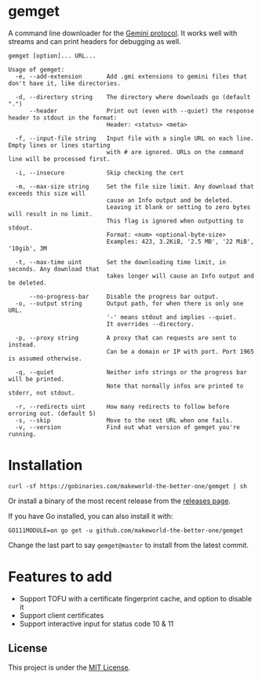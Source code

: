 # gemget

A command line downloader for the [Gemini protocol](https://gemini.circumlunar.space/).
It works well with streams and can print headers for debugging as well.

```
gemget [option]... URL...

Usage of gemget:
  -e, --add-extension       Add .gmi extensions to gemini files that don't have it, like directories.
                            
  -d, --directory string    The directory where downloads go (default ".")
      --header              Print out (even with --quiet) the response header to stdout in the format:
                            Header: <status> <meta>
                            
  -f, --input-file string   Input file with a single URL on each line. Empty lines or lines starting
                            with # are ignored. URLs on the command line will be processed first.
                            
  -i, --insecure            Skip checking the cert
                            
  -m, --max-size string     Set the file size limit. Any download that exceeds this size will
                            cause an Info output and be deleted.
                            Leaving it blank or setting to zero bytes will result in no limit.
                            This flag is ignored when outputting to stdout.
                            Format: <num> <optional-byte-size>
                            Examples: 423, 3.2KiB, '2.5 MB', '22 MiB', '10gib', 3M
                            
  -t, --max-time uint       Set the downloading time limit, in seconds. Any download that
                            takes longer will cause an Info output and be deleted.
                            
      --no-progress-bar     Disable the progress bar output.
  -o, --output string       Output path, for when there is only one URL.
                            '-' means stdout and implies --quiet.
                            It overrides --directory.
                            
  -p, --proxy string        A proxy that can requests are sent to instead.
                            Can be a domain or IP with port. Port 1965 is assumed otherwise.
                            
  -q, --quiet               Neither info strings or the progress bar will be printed.
                            Note that normally infos are printed to stderr, not stdout.
                            
  -r, --redirects uint      How many redirects to follow before erroring out. (default 5)
  -s, --skip                Move to the next URL when one fails.
  -v, --version             Find out what version of gemget you're running.

```

# Installation
```
curl -sf https://gobinaries.com/makeworld-the-better-one/gemget | sh
```
Or install a binary of the most recent release from the [releases page](https://github.com/makeworld-the-better-one/gemget/releases/).

If you have Go installed, you can also install it with:
```
GO111MODULE=on go get -u github.com/makeworld-the-better-one/gemget
```
Change the last part to say `gemget@master` to install from the latest commit.

# Features to add
- Support TOFU with a certificate fingerprint cache, and option to disable it
- Support client certificates
- Support interactive input for status code 10 & 11

## License
This project is under the [MIT License](./LICENSE).
